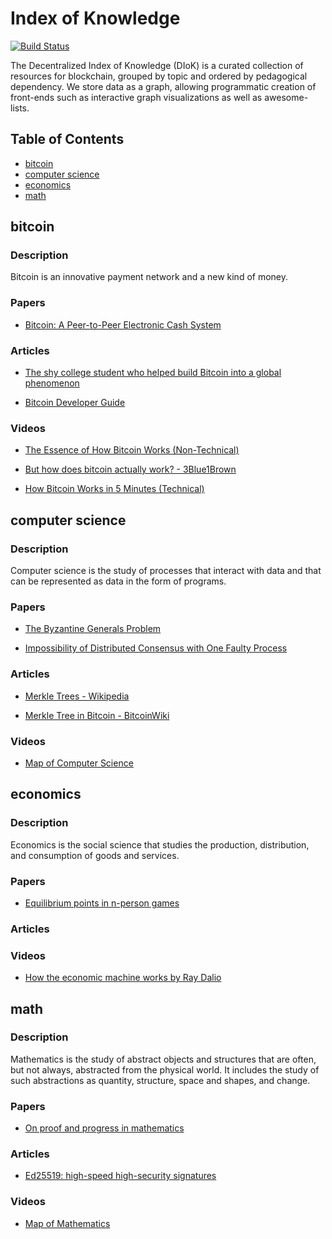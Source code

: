 # Index of Knowledge

[![Build Status](https://travis-ci.com/rustielin/iok.svg?branch=master)](https://travis-ci.com/rustielin/iok)

The Decentralized Index of Knowledge (DIoK) is a curated collection of resources for blockchain, grouped by topic and ordered by pedagogical dependency. We store data as a graph, allowing programmatic creation of front-ends such as interactive graph visualizations as well as awesome-lists.

## Table of Contents

* [bitcoin](#bitcoin)
* [computer science](#computer%20science)
* [economics](#economics)
* [math](#math)

## bitcoin

### Description

Bitcoin is an innovative payment network and a new kind of money.

### Papers

* [Bitcoin: A Peer-to-Peer Electronic Cash System](https://bitcoin.org/bitcoin.pdf)

### Articles

* [The shy college student who helped build Bitcoin into a global phenomenon](https://www.theverge.com/2015/6/10/8751933/the-shy-college-student-who-helped-build-bitcoin-into-a-global)

* [Bitcoin Developer Guide](https://bitcoin.org/en/developer-guide)

### Videos

* [The Essence of How Bitcoin Works (Non-Technical)](https://www.youtube.com/watch?v=t5JGQXCTe3c&feature=youtu.be)

* [But how does bitcoin actually work? - 3Blue1Brown](https://www.youtube.com/watch?v=bBC-nXj3Ng4)

* [How Bitcoin Works in 5 Minutes (Technical)](https://www.youtube.com/watch?v=l9jOJk30eQs&feature=youtu.be)

## computer science

### Description

Computer science is the study of processes that interact with data and that can be represented as data in the form of programs.

### Papers

* [The Byzantine Generals Problem](https://people.eecs.berkeley.edu/~luca/cs174/byzantine.pdf)

* [Impossibility of Distributed Consensus with One Faulty Process ](https://groups.csail.mit.edu/tds/papers/Lynch/jacm85.pdf)

### Articles

* [Merkle Trees - Wikipedia](https://en.wikipedia.org/wiki/Merkle_tree)

* [Merkle Tree in Bitcoin - BitcoinWiki](https://en.bitcoinwiki.org/wiki/Merkle_tree)

### Videos

* [Map of Computer Science](https://www.youtube.com/watch?v=SzJ46YA_RaA)

## economics

### Description

Economics is the social science that studies the production, distribution, and consumption of goods and services.

### Papers

* [Equilibrium points in n-person games](https://www.pnas.org/content/36/1/48)

### Articles

### Videos

* [How the economic machine works by Ray Dalio](https://www.youtube.com/watch?v=PHe0bXAIuk0)

## math

### Description

Mathematics is the study of abstract objects and structures that are often, but not always, abstracted from the physical world. It includes the study of such abstractions as quantity, structure, space and shapes, and change.

### Papers

* [On proof and progress in mathematics](https://arxiv.org/abs/math/9404236)

### Articles

* [Ed25519: high-speed high-security signatures](https://ed25519.cr.yp.to/)

### Videos

* [Map of Mathematics](https://www.youtube.com/watch?v=OmJ-4B-mS-Y)

